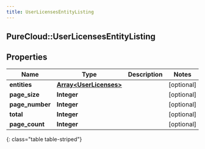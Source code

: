 ```yaml
---
title: UserLicensesEntityListing
---
```

## PureCloud::UserLicensesEntityListing

## Properties

|Name | Type | Description | Notes|
|------------ | ------------- | ------------- | -------------|
| **entities** | [**Array&lt;UserLicenses&gt;**](UserLicenses.html) |  | [optional] |
| **page_size** | **Integer** |  | [optional] |
| **page_number** | **Integer** |  | [optional] |
| **total** | **Integer** |  | [optional] |
| **page_count** | **Integer** |  | [optional] |
{: class="table table-striped"}


